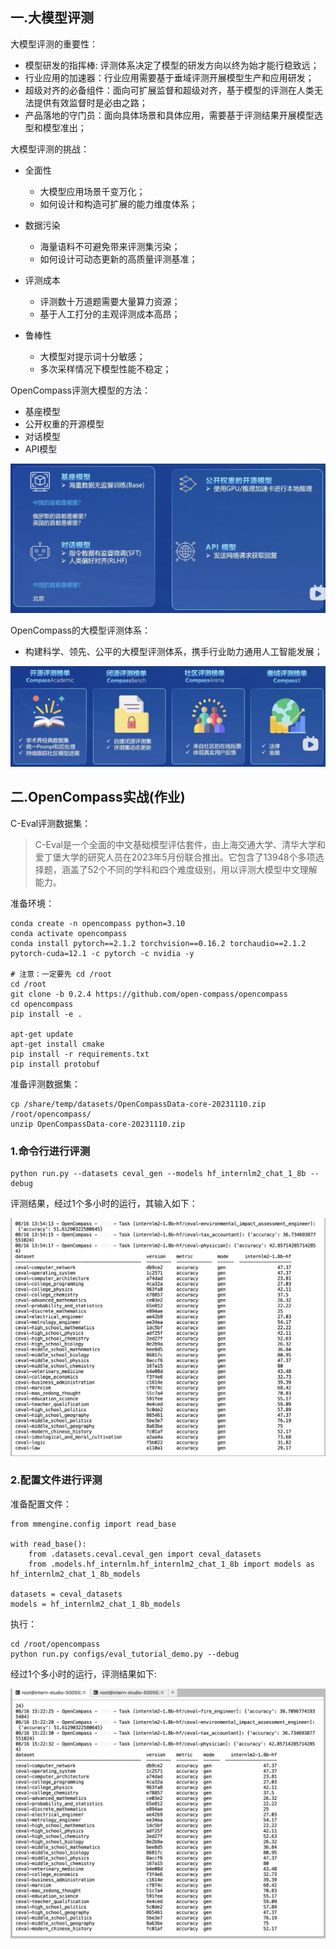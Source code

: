 

## 一.大模型评测

大模型评测的重要性：

* 模型研发的指挥棒: 评测体系决定了模型的研发方向以终为始才能行稳致远；
* 行业应用的加速器：行业应用需要基于垂域评测开展模型生产和应用研发；
* 超级对齐的必备组件：面向可扩展监督和超级对齐，基于模型的评测在人类无法提供有效监督时是必由之路；
* 产品落地的守门员：面向具体场景和具体应用，需要基于评测结果开展模型选型和模型准出；



大模型评测的挑战：
* 全面性
  * 大模型应用场景千变万化；
  * 如何设计和构造可扩展的能力维度体系；
* 数据污染
	* 海量语料不可避免带来评测集污染；
	* 如何设计可动态更新的高质量评测基准；
* 评测成本
	
	* 评测数十万道题需要大量算力资源；
	* 基于人工打分的主观评测成本高昂；
* 鲁棒性
  * 大模型对提示词十分敏感；
  * 多次采样情况下模型性能不稳定；



OpenCompass评测大模型的方法：

* 基座模型
* 公开权重的开源模型
* 对话模型
* API模型

![](./评测方法.png)



OpenCompass的大模型评测体系：

* 构建科学、领先、公平的大模型评测体系，携手行业助力通用人工智能发展；

![](./评测体系.png)



## 二.OpenCompass实战(作业)

C-Eval评测数据集：

> C-Eval是一个全面的中文基础模型评估套件，由上海交通大学、清华大学和爱丁堡大学的研究人员在2023年5月份联合推出。它包含了13948个多项选择题，涵盖了52个不同的学科和四个难度级别，用以评测大模型中文理解能力。



准备环境：

```
conda create -n opencompass python=3.10
conda activate opencompass
conda install pytorch==2.1.2 torchvision==0.16.2 torchaudio==2.1.2 pytorch-cuda=12.1 -c pytorch -c nvidia -y

# 注意：一定要先 cd /root
cd /root
git clone -b 0.2.4 https://github.com/open-compass/opencompass
cd opencompass
pip install -e .

apt-get update
apt-get install cmake
pip install -r requirements.txt
pip install protobuf
```

准备评测数据集：

```
cp /share/temp/datasets/OpenCompassData-core-20231110.zip /root/opencompass/
unzip OpenCompassData-core-20231110.zip
```



### 1.命令行进行评测

```
python run.py --datasets ceval_gen --models hf_internlm2_chat_1_8b --debug
```

评测结果，经过1个多小时的运行，其输入如下：

![](./cli_result.png)



### 2.配置文件进行评测

准备配置文件：

```
from mmengine.config import read_base

with read_base():
    from .datasets.ceval.ceval_gen import ceval_datasets
    from .models.hf_internlm.hf_internlm2_chat_1_8b import models as hf_internlm2_chat_1_8b_models

datasets = ceval_datasets
models = hf_internlm2_chat_1_8b_models
```

执行：

```
cd /root/opencompass
python run.py configs/eval_tutorial_demo.py --debug
```



经过1个多小时的运行，评测结果如下:

![](./cfg_result.png)







